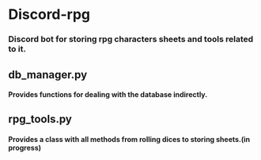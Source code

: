 # Discord-rpg
### Discord bot for storing rpg characters sheets and tools related to it.

## db_manager.py 
#### Provides functions for dealing with the database indirectly.

## rpg_tools.py 
#### Provides a class with all methods from rolling dices to storing sheets.(in progress)